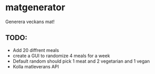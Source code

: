 # matgenerator
Generera veckans mat!

## TODO:
 - Add 20 diffrent meals
 - create a GUI to randomize 4 meals for a week 
 - Default random should pick 1 meat and 2 vegetarian and 1 vegan
 - Kolla matleverans API